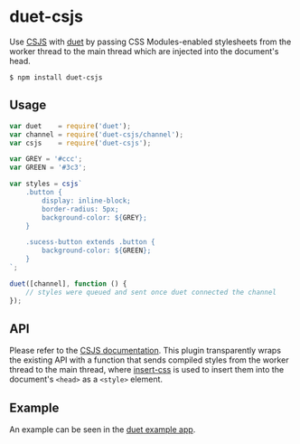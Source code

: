 # duet-csjs

Use [CSJS](https://github.com/rtsao/csjs) with [duet](https://github.com/colingourlay/duet) by passing CSS Modules-enabled stylesheets from the worker thread to the main thread which are injected into the document's head.

```
$ npm install duet-csjs
```

## Usage

```javascript
var duet    = require('duet');
var channel = require('duet-csjs/channel');
var csjs    = require('duet-csjs');

var GREY = '#ccc';
var GREEN = '#3c3';

var styles = csjs`
    .button {
        display: inline-block;
        border-radius: 5px;
        background-color: ${GREY};
    }

    .sucess-button extends .button {
        background-color: ${GREEN};
    }
`;

duet([channel], function () {
    // styles were queued and sent once duet connected the channel
});
```

## API

Please refer to the [CSJS documentation](https://github.com/rtsao/csjs/blob/master/README.md#quick-example). This plugin transparently wraps the existing API with a function that sends compiled styles from the worker thread to the main thread, where [insert-css](https://github.com/substack/insert-css) is used to insert them into the document's `<head>` as a `<style>` element.

## Example

An example can be seen in the [duet example app](https://github.com/colingourlay/duet-example-app).
